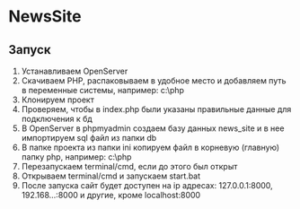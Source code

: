 # NewsSite
## Запуск
1. Устанавливаем OpenServer
2. Скачиваем PHP, распаковываем в удобное место и добавляем путь в переменные системы, например: c:\php
3. Клонируем проект
4. Проверяем, чтобы в index.php были указаны правильные данные для подключения к бд
5. В OpenServer в phpmyadmin создаем базу данных news_site и в нее импортируем sql файл из папки db
6. В папке проекта из папки ini копируем файл в корневую (главную) папку php, например: c:\php
7. Перезапускаем terminal/cmd, если до этого был открыт
8. Открываем terminal/cmd и запускаем start.bat
9. После запуска сайт будет доступен на ip адресах: 127.0.0.1:8000, 192.168...:8000 и другие, кроме localhost:8000